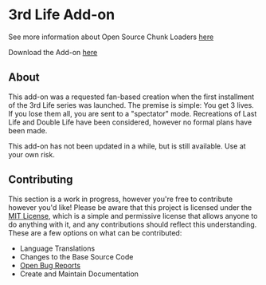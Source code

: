 # 3rd Life Add-on
See more information about Open Source Chunk Loaders [here](https://cda94581.github.io/downloads/bps.html#_2021-06-10)

Download the Add-on [here](https://github.com/cda94581/3rd-life-add-on/releases)

## About
This add-on was a requested fan-based creation when the first installment of the 3rd Life series was launched. The premise is simple: You get 3 lives. If you lose them all, you are sent to a "spectator" mode. Recreations of Last Life and Double Life have been considered, however no formal plans have been made.

This add-on has not been updated in a while, but is still available. Use at your own risk.

## Contributing
This section is a work in progress, however you're free to contribute however you'd like! Please be aware that this project is licensed under the [MIT License](./LICENSE), which is a simple and permissive license that allows anyone to do anything with it, and any contributions should reflect this understanding. These are a few options on what can be contributed:
- Language Translations
- Changes to the Base Source Code
- [Open Bug Reports](https://github.com/cda94581/3rd-life-add-on/issues)
- Create and Maintain Documentation